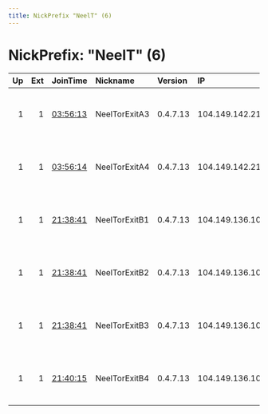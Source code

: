 ```yaml
---
title: NickPrefix "NeelT" (6)
---
```


# NickPrefix: "NeelT" (6)

|   Up |   Ext | JoinTime                                                                                              | Nickname      | Version   | IP              | AS      | CC   |   ORp |   Dirp | OS    | Contact                                |   eFamMembers |
|-----:|------:|:------------------------------------------------------------------------------------------------------|:--------------|:----------|:----------------|:--------|:-----|------:|-------:|:------|:---------------------------------------|--------------:|
|    1 |     1 | [03:56:13](https://nusenu.github.io/OrNetStats/w/relay/54B373A24D88D868022255EF57A5E1D9233CF0DD.html) | NeelTorExitA3 | 0.4.7.13  | 104.149.142.217 | AS40676 | us   |    70 |      0 | Linux | Neel Chauhan &lt;neel AT neelc DOT org |            10 |
|    1 |     1 | [03:56:14](https://nusenu.github.io/OrNetStats/w/relay/55E21BF57C9E9ACCBA1D28904F9849983A3DC633.html) | NeelTorExitA4 | 0.4.7.13  | 104.149.142.217 | AS40676 | us   |    23 |      0 | Linux | Neel Chauhan &lt;neel AT neelc DOT org |            10 |
|    1 |     1 | [21:38:41](https://nusenu.github.io/OrNetStats/w/relay/3F4D4F65D5C5FCCF776214F8FA4BCE341669E303.html) | NeelTorExitB1 | 0.4.7.13  | 104.149.136.105 | AS40676 | us   |   143 |      0 | Linux | Neel Chauhan &lt;neel AT neelc DOT org |            10 |
|    1 |     1 | [21:38:41](https://nusenu.github.io/OrNetStats/w/relay/BD1B13478D5635ECFAFE68C1D43E1E521F32F4C7.html) | NeelTorExitB2 | 0.4.7.13  | 104.149.136.105 | AS40676 | us   |   110 |      0 | Linux | Neel Chauhan &lt;neel AT neelc DOT org |            10 |
|    1 |     1 | [21:38:41](https://nusenu.github.io/OrNetStats/w/relay/8BFD0B406F35DAA43BAA9C458ED8DF6AFD920268.html) | NeelTorExitB3 | 0.4.7.13  | 104.149.136.105 | AS40676 | us   |    70 |      0 | Linux | Neel Chauhan &lt;neel AT neelc DOT org |            10 |
|    1 |     1 | [21:40:15](https://nusenu.github.io/OrNetStats/w/relay/7A72A662252DD52152273E5073EDC8A1F89B3738.html) | NeelTorExitB4 | 0.4.7.13  | 104.149.136.105 | AS40676 | us   |    23 |      0 | Linux | Neel Chauhan &lt;neel AT neelc DOT org |            10 |

